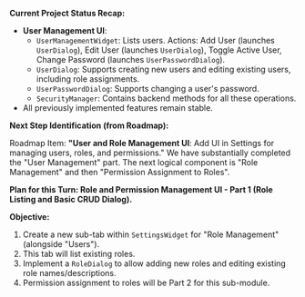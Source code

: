 **Current Project Status Recap:**
            
*   **User Management UI**:
    *   `UserManagementWidget`: Lists users. Actions: Add User (launches `UserDialog`), Edit User (launches `UserDialog`), Toggle Active User, Change Password (launches `UserPasswordDialog`).
    *   `UserDialog`: Supports creating new users and editing existing users, including role assignments.
    *   `UserPasswordDialog`: Supports changing a user's password.
    *   `SecurityManager`: Contains backend methods for all these operations.
*   All previously implemented features remain stable.
            
**Next Step Identification (from Roadmap):**

Roadmap Item: **"User and Role Management UI**: Add UI in Settings for managing users, roles, and permissions."
We have substantially completed the "User Management" part. The next logical component is "Role Management" and then "Permission Assignment to Roles".
            
**Plan for this Turn: Role and Permission Management UI - Part 1 (Role Listing and Basic CRUD Dialog).**
            
**Objective:**  
1.  Create a new sub-tab within `SettingsWidget` for "Role Management" (alongside "Users").
2.  This tab will list existing roles.
3.  Implement a `RoleDialog` to allow adding new roles and editing existing role names/descriptions.
4.  Permission assignment to roles will be Part 2 for this sub-module.


